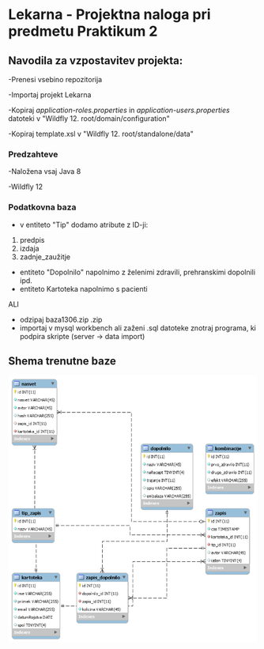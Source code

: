 # Lekarna - Projektna naloga pri predmetu Praktikum 2 


## Navodila za vzpostavitev projekta:
-Prenesi vsebino repozitorija

-Importaj projekt Lekarna

-Kopiraj *application-roles.properties* in *application-users.properties* datoteki v "Wildfly 12. root/domain/configuration"

-Kopiraj template.xsl v "Wildfly 12. root/standalone/data"


### Predzahteve
-Naložena vsaj Java 8

-Wildfly 12


### Podatkovna baza
* v entiteto "Tip" dodamo atribute z ID-ji: 
1. predpis 
2. izdaja
3. zadnje_zaužitje                                   
* entiteto "Dopolnilo" napolnimo z želenimi zdravili, prehranskimi dopolnili ipd.
* entiteto Kartoteka napolnimo s pacienti

ALI

* odzipaj baza1306.zip .zip
* importaj v mysql workbench ali zaženi .sql datoteke znotraj programa, ki podpira skripte (server -> data import)





## Shema trenutne baze
![alt text](https://github.com/mesner1/Praktikum/blob/master/Baza.png)


 
